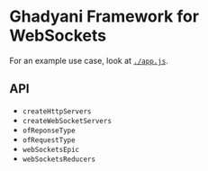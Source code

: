 # Ghadyani Framework for WebSockets

For an example use case, look at [`./app.js`](app.js).

## API
- `createHttpServers`
- `createWebSocketServers`
- `ofReponseType`
- `ofRequestType`
- `webSocketsEpic`
- `webSocketsReducers`
